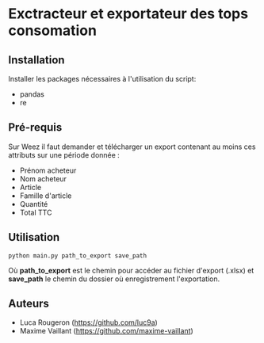 # Exctracteur et exportateur des tops consomation

## Installation

Installer les packages nécessaires à l'utilisation du script:
- pandas
- re

## Pré-requis

Sur Weez il faut demander et télécharger un export contenant au moins ces attributs sur une période donnée : 
- Prénom acheteur
- Nom acheteur
- Article
- Famille d'article
- Quantité
- Total TTC

## Utilisation

```
python main.py path_to_export save_path
```
Où **path_to_export** est le chemin pour accéder au fichier d'export (.xlsx) et **save_path** le chemin du dossier où enregistrement l'exportation.

## Auteurs

- Luca Rougeron (https://github.com/luc9a)
- Maxime Vaillant (https://github.com/maxime-vaillant)